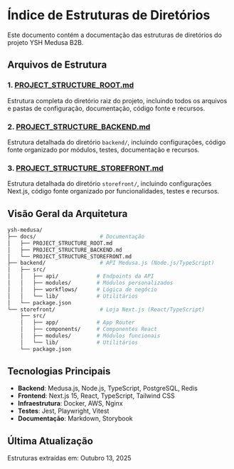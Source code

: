 # Índice de Estruturas de Diretórios

Este documento contém a documentação das estruturas de diretórios do projeto YSH Medusa B2B.

## Arquivos de Estrutura

### 1. [PROJECT_STRUCTURE_ROOT.md](PROJECT_STRUCTURE_ROOT.md)

Estrutura completa do diretório raiz do projeto, incluindo todos os arquivos e pastas de configuração, documentação, código fonte e recursos.

### 2. [PROJECT_STRUCTURE_BACKEND.md](PROJECT_STRUCTURE_BACKEND.md)

Estrutura detalhada do diretório `backend/`, incluindo configurações, código fonte organizado por módulos, testes, documentação e recursos.

### 3. [PROJECT_STRUCTURE_STOREFRONT.md](PROJECT_STRUCTURE_STOREFRONT.md)

Estrutura detalhada do diretório `storefront/`, incluindo configurações Next.js, código fonte organizado por funcionalidades, testes e recursos.

## Visão Geral da Arquitetura

```bash
ysh-medusa/
├── docs/                    # Documentação
│   ├── PROJECT_STRUCTURE_ROOT.md
│   ├── PROJECT_STRUCTURE_BACKEND.md
│   └── PROJECT_STRUCTURE_STOREFRONT.md
├── backend/                 # API Medusa.js (Node.js/TypeScript)
│   ├── src/
│   │   ├── api/            # Endpoints da API
│   │   ├── modules/        # Módulos personalizados
│   │   ├── workflows/      # Lógica de negócio
│   │   └── lib/            # Utilitários
│   └── package.json
└── storefront/              # Loja Next.js (React/TypeScript)
    ├── src/
    │   ├── app/            # App Router
    │   ├── components/     # Componentes React
    │   ├── modules/        # Módulos funcionais
    │   └── lib/            # Utilitários
    └── package.json
```

## Tecnologias Principais

- **Backend**: Medusa.js, Node.js, TypeScript, PostgreSQL, Redis
- **Frontend**: Next.js 15, React, TypeScript, Tailwind CSS
- **Infraestrutura**: Docker, AWS, Nginx
- **Testes**: Jest, Playwright, Vitest
- **Documentação**: Markdown, Storybook

## Última Atualização

Estruturas extraídas em: Outubro 13, 2025
